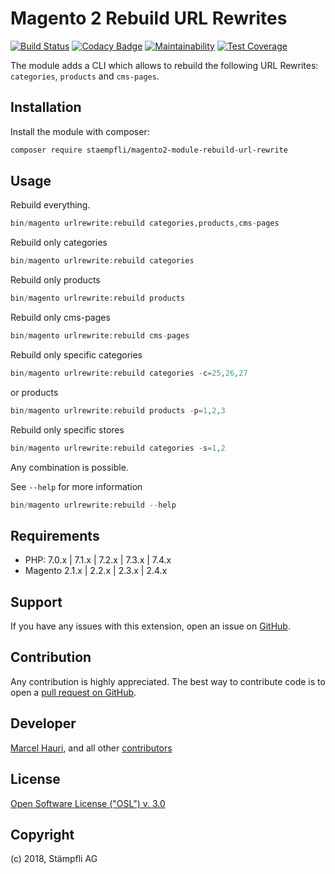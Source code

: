 # Magento 2 Rebuild URL Rewrites

[![Build Status](https://travis-ci.org/staempfli/magento2-module-rebuild-url-rewrite.svg?branch=develop)](https://travis-ci.org/staempfli/magento2-module-rebuild-url-rewrite)
[![Codacy Badge](https://api.codacy.com/project/badge/Grade/b52dfcea9619437d8ae46e311b038c9a)](https://www.codacy.com/app/Staempfli/magento2-module-rebuild-url-rewrite?utm_source=github.com&amp;utm_medium=referral&amp;utm_content=staempfli/magento2-module-rebuild-url-rewrite&amp;utm_campaign=Badge_Grade)
[![Maintainability](https://api.codeclimate.com/v1/badges/9171761a16613b73ba35/maintainability)](https://codeclimate.com/github/staempfli/magento2-module-rebuild-url-rewrite/maintainability)
[![Test Coverage](https://api.codeclimate.com/v1/badges/9171761a16613b73ba35/test_coverage)](https://codeclimate.com/github/staempfli/magento2-module-rebuild-url-rewrite/test_coverage)

The module adds a CLI which allows to rebuild the following URL Rewrites: `categories`, `products` and `cms-pages`.  
 
## Installation  
  
Install the module with composer:  
  
```sh  
composer require staempfli/magento2-module-rebuild-url-rewrite  
```  

## Usage

Rebuild everything.

```php  
bin/magento urlrewrite:rebuild categories,products,cms-pages  
```

Rebuild only categories

```php  
bin/magento urlrewrite:rebuild categories  
```

Rebuild only products

```php  
bin/magento urlrewrite:rebuild products  
```  

Rebuild only cms-pages

```php  
bin/magento urlrewrite:rebuild cms-pages  
``` 

Rebuild only specific categories

```php  
bin/magento urlrewrite:rebuild categories -c=25,26,27  
```

 or products

```php  
bin/magento urlrewrite:rebuild products -p=1,2,3  
```  

Rebuild only specific stores

```php  
bin/magento urlrewrite:rebuild categories -s=1,2  
```

Any combination is possible.

See `--help` for more information

```php  
bin/magento urlrewrite:rebuild --help  
```
  
## Requirements  
  
- PHP: 7.0.x | 7.1.x | 7.2.x | 7.3.x | 7.4.x
- Magento 2.1.x | 2.2.x | 2.3.x | 2.4.x
  
Support  
-------  
If you have any issues with this extension, open an issue on [GitHub](https://github.com/staempfli/magento2-module-rebuild-url-rewrite/issues).  
  
Contribution  
------------  
Any contribution is highly appreciated. The best way to contribute code is to open a [pull request on GitHub](https://help.github.com/articles/using-pull-requests).  
  
Developer  
---------  
[Marcel Hauri](https://github.com/mhauri), and all other [contributors](https://github.com/staempfli/magento2-module-rebuild-url-rewrite/contributors)  
  
License  
-------  
[Open Software License ("OSL") v. 3.0](https://opensource.org/licenses/OSL-3.0)  
  
Copyright  
---------  
(c) 2018, Stämpfli AG